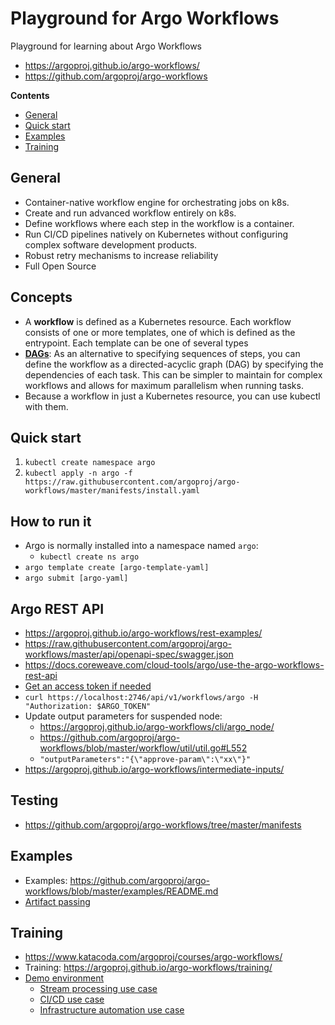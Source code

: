 # Playground for Argo Workflows
Playground for learning about Argo Workflows
- https://argoproj.github.io/argo-workflows/
- https://github.com/argoproj/argo-workflows

**Contents**
- [General](#general)
- [Quick start](#quick-start)
- [Examples](#examples)
- [Training](#training)


## General
- Container-native workflow engine for orchestrating jobs on k8s.
- Create and run advanced workflow entirely on k8s.
- Define workflows where each step in the workflow is a container.
- Run CI/CD pipelines natively on Kubernetes without configuring complex software development products.
- Robust retry mechanisms to increase reliability
- Full Open Source

## Concepts
- A **workflow** is defined as a Kubernetes resource. Each workflow consists of one or more templates, one of which is defined as the entrypoint. Each template can be one of several types
- [**DAGs**](https://github.com/argoproj/argo-workflows/blob/master/examples/README.md#dag): As an alternative to specifying sequences of steps, you can define the workflow as a directed-acyclic graph (DAG) by specifying the dependencies of each task. This can be simpler to maintain for complex workflows and allows for maximum parallelism when running tasks.
- Because a workflow in just a Kubernetes resource, you can use kubectl with them.
## Quick start
1. `kubectl create namespace argo`
2. `kubectl apply -n argo -f https://raw.githubusercontent.com/argoproj/argo-workflows/master/manifests/install.yaml`

## How to run it
- Argo is normally installed into a namespace named `argo`:
    - `kubectl create ns argo`
- `argo template create [argo-template-yaml]`
- `argo submit [argo-yaml]`

## Argo REST API
- https://argoproj.github.io/argo-workflows/rest-examples/
- https://raw.githubusercontent.com/argoproj/argo-workflows/master/api/openapi-spec/swagger.json
- https://docs.coreweave.com/cloud-tools/argo/use-the-argo-workflows-rest-api
- [Get an access token if needed](https://argoproj.github.io/argo-workflows/access-token/)
- `curl https://localhost:2746/api/v1/workflows/argo -H "Authorization: $ARGO_TOKEN"`
- Update output parameters for suspended node:
    - https://argoproj.github.io/argo-workflows/cli/argo_node/
    - https://github.com/argoproj/argo-workflows/blob/master/workflow/util/util.go#L552
    - `"outputParameters":"{\"approve-param\":\"xx\"}"`
- https://argoproj.github.io/argo-workflows/intermediate-inputs/    

## Testing
- https://github.com/argoproj/argo-workflows/tree/master/manifests

## Examples
- Examples: https://github.com/argoproj/argo-workflows/blob/master/examples/README.md
- [Artifact passing](https://github.com/argoproj/argo-workflows/blob/master/examples/artifact-passing.yaml)


## Training
- https://www.katacoda.com/argoproj/courses/argo-workflows/
- Training: https://argoproj.github.io/argo-workflows/training/
- [Demo environment](https://workflows.apps.argoproj.io/workflows/argo)
    - [Stream processing use case](https://argoproj.github.io/argo-workflows/use-cases/stream-processing/)
    - [CI/CD use case](https://argoproj.github.io/argo-workflows/use-cases/ci-cd/)
    - [Infrastructure automation use case](https://argoproj.github.io/argo-workflows/use-cases/infrastructure-automation)